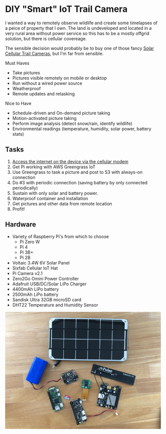 # DIY "Smart" IoT Trail Camera

I wanted a way to remotely observe wildlife and create some timelapses of a peice of property that I own.  The land is undeveloped and located in a very rural area without power service so this has to be a mostly offgrid solution, but there is cellular covereage.

The sensible decision would probably be to buy one of those fancy [Solar Cellular Trail Cameras](https://www.amazon.com/SPYPOINT-LINK-S-Solar-Camera-Verizon/dp/B06XP4FCDP/ref=sr_1_6?crid=3AI1LA3XXD84O&dchild=1&qid=1601837926&sprefix=solar+cellu%2Caps%2C200&sr=8-6), but I'm far from sensible.

Must Haves
- Take pictures 
- Pictures visible remotely on mobile or desktop
- Run without a wired power source
- Weatherproof
- Remote updates and retasking

Nice to Have
- Schedule-driven and On-demand picture taking
- Motion-activated picture taking
- Perform image analysis (detect snow/rain, identify wildlife)
- Environmental readings (temperature, humidity, solar power, battery stats)

## Tasks
1. [Access the internet on the device via the cellular modem](./Task1/Task1.md)
2. Get Pi working with AWS Greengrass IoT
3. Use Greengrass to task a picture and post to S3 with always-on connection
4. Do #3 with periodic connection (saving battery by only connected periodically)
5. Sustain with only solar and battery power.
6. Waterproof container and installation
7. Get pictures and other data from remote location
8. Profit!

## Hardware
- Variety of Raspberry Pi's from which to choose
    - Pi Zero W
    - Pi 4
    - Pi 3B+
    - Pi 2B
- Voltaic 3.4W 6V Solar Panel
- Sixfab Cellular IoT Hat
- Pi Camera v2.1
- Zero2Go Omini Power Controller
- Adafruit USB/DC/Solar LiPo Charger
- 4400mAh LiPo battery
- 2500mAh LiPo battery
- Sandisk Ultra 32GB microSD card
- DHT22 Temperature and Humidity Sensor

![Hardware](./img/IMG_0219.jpg)


